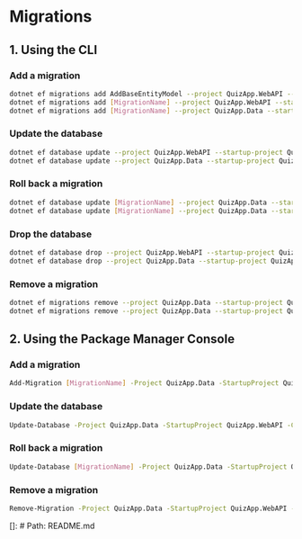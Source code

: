 # Migrations

## 1. Using the CLI

### Add a migration
```bash
dotnet ef migrations add AddBaseEntityModel --project QuizApp.WebAPI --startup-project QuizApp.WebAPI --context QuizAppDbContext --output-dir Migrations
dotnet ef migrations add [MigrationName] --project QuizApp.WebAPI --startup-project QuizApp.WebAPI --context QuizAppDbContext --output-dir Migrations
dotnet ef migrations add [MigrationName] --project QuizApp.Data --startup-project QuizApp.WebAPI --context QuizAppDbContext --output-dir Migrations
```

### Update the database
```bash
dotnet ef database update --project QuizApp.WebAPI --startup-project QuizApp.WebAPI --context QuizAppDbContext
dotnet ef database update --project QuizApp.Data --startup-project QuizApp.WebAPI --context QuizAppDbContext
```

### Roll back a migration
```bash
dotnet ef database update [MigrationName] --project QuizApp.Data --startup-project QuizApp.WebAPI --context QuizAppDbContext
dotnet ef database update [MigrationName] --project QuizApp.Data --startup-project QuizApp.WebAPI --context QuizAppDbContext
```

### Drop the database
```bash
dotnet ef database drop --project QuizApp.WebAPI --startup-project QuizApp.WebAPI --context QuizAppDbContext
dotnet ef database drop --project QuizApp.Data --startup-project QuizApp.WebAPI --context QuizAppDbContext
```

### Remove a migration
```bash
dotnet ef migrations remove --project QuizApp.Data --startup-project QuizApp.WebAPI --context QuizAppDbContext
dotnet ef migrations remove --project QuizApp.Data --startup-project QuizApp.WebAPI --context QuizAppDbContext
```

## 2. Using the Package Manager Console
### Add a migration
```bash
Add-Migration [MigrationName] -Project QuizApp.Data -StartupProject QuizApp.WebAPI -Context QuizAppDbContext -OutputDir QuizApp.Data/Migrations
```

### Update the database
```bash
Update-Database -Project QuizApp.Data -StartupProject QuizApp.WebAPI -Context QuizAppDbContext
```

### Roll back a migration
```bash
Update-Database [MigrationName] -Project QuizApp.Data -StartupProject QuizApp.WebAPI -Context QuizAppDbContext
```

### Remove a migration
```bash
Remove-Migration -Project QuizApp.Data -StartupProject QuizApp.WebAPI -Context QuizAppDbContext
```

[]: # Path: README.md
